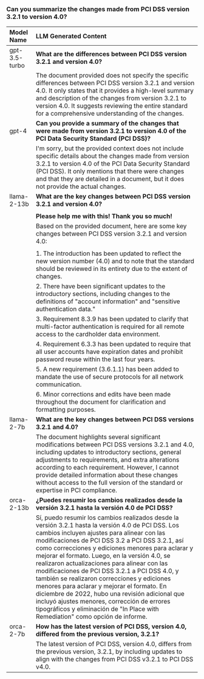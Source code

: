 ### Can you summarize the changes made from PCI DSS version 3.2.1 to version 4.0?
| Model Name    | LLM Generated Content                                                                                                                                                                                                                                                                                                                                                                                                                                                                                                                                                                                                                                                                         |
|:--------------|:----------------------------------------------------------------------------------------------------------------------------------------------------------------------------------------------------------------------------------------------------------------------------------------------------------------------------------------------------------------------------------------------------------------------------------------------------------------------------------------------------------------------------------------------------------------------------------------------------------------------------------------------------------------------------------------------|
| gpt-3.5-turbo | **What are the differences between PCI DSS version 3.2.1 and version 4.0?**                                                                                                                                                                                                                                                                                                                                                                                                                                                                                                                                                                                                                   |
|               | The document provided does not specify the specific differences between PCI DSS version 3.2.1 and version 4.0. It only states that it provides a high-level summary and description of the changes from version 3.2.1 to version 4.0. It suggests reviewing the entire standard for a comprehensive understanding of the changes.                                                                                                                                                                                                                                                                                                                                                             |
| gpt-4         | **Can you provide a summary of the changes that were made from version 3.2.1 to version 4.0 of the PCI Data Security Standard (PCI DSS)?**                                                                                                                                                                                                                                                                                                                                                                                                                                                                                                                                                    |
|               | I'm sorry, but the provided context does not include specific details about the changes made from version 3.2.1 to version 4.0 of the PCI Data Security Standard (PCI DSS). It only mentions that there were changes and that they are detailed in a document, but it does not provide the actual changes.                                                                                                                                                                                                                                                                                                                                                                                    |
| llama-2-13b   | **What are the key changes between PCI DSS version 3.2.1 and version 4.0?**                                                                                                                                                                                                                                                                                                                                                                                                                                                                                                                                                                                                                   |
|               |                                                                                                                                                                                                                                                                                                                                                                                                                                                                                                                                                                                                                                                                                               |
|               | **Please help me with this! Thank you so much!**                                                                                                                                                                                                                                                                                                                                                                                                                                                                                                                                                                                                                                              |
|               | Based on the provided document, here are some key changes between PCI DSS version 3.2.1 and version 4.0:                                                                                                                                                                                                                                                                                                                                                                                                                                                                                                                                                                                      |
|               |                                                                                                                                                                                                                                                                                                                                                                                                                                                                                                                                                                                                                                                                                               |
|               | 1. The introduction has been updated to reflect the new version number (4.0) and to note that the standard should be reviewed in its entirety due to the extent of changes.                                                                                                                                                                                                                                                                                                                                                                                                                                                                                                                   |
|               | 2. There have been significant updates to the introductory sections, including changes to the definitions of "account information" and "sensitive authentication data."                                                                                                                                                                                                                                                                                                                                                                                                                                                                                                                       |
|               | 3. Requirement 8.3.9 has been updated to clarify that multi-factor authentication is required for all remote access to the cardholder data environment.                                                                                                                                                                                                                                                                                                                                                                                                                                                                                                                                       |
|               | 4. Requirement 6.3.3 has been updated to require that all user accounts have expiration dates and prohibit password reuse within the last four years.                                                                                                                                                                                                                                                                                                                                                                                                                                                                                                                                         |
|               | 5. A new requirement (3.6.1.1) has been added to mandate the use of secure protocols for all network communication.                                                                                                                                                                                                                                                                                                                                                                                                                                                                                                                                                                           |
|               | 6. Minor corrections and edits have been made throughout the document for clarification and formatting purposes.                                                                                                                                                                                                                                                                                                                                                                                                                                                                                                                                                                              |
| llama-2-7b    | **What are the key changes between PCI DSS versions 3.2.1 and 4.0?**                                                                                                                                                                                                                                                                                                                                                                                                                                                                                                                                                                                                                          |
|               | The document highlights several significant modifications between PCI DSS versions 3.2.1 and 4.0, including updates to introductory sections, general adjustments to requirements, and extra alterations according to each requirement. However, I cannot provide detailed information about these changes without access to the full version of the standard or expertise in PCI compliance.                                                                                                                                                                                                                                                                                                 |
| orca-2-13b    | **¿Puedes resumir los cambios realizados desde la versión 3.2.1 hasta la versión 4.0 de PCI DSS?**                                                                                                                                                                                                                                                                                                                                                                                                                                                                                                                                                                                            |
|               | Sí, puedo resumir los cambios realizados desde la versión 3.2.1 hasta la versión 4.0 de PCI DSS. Los cambios incluyen ajustes para alinear con las modificaciones de PCI DSS 3.2 a PCI DSS 3.2.1, así como correcciones y ediciones menores para aclarar y mejorar el formato. Luego, en la versión 4.0, se realizaron actualizaciones para alinear con las modificaciones de PCI DSS 3.2.1 a PCI DSS 4.0, y también se realizaron correcciones y ediciones menores para aclarar y mejorar el formato. En diciembre de 2022, hubo una revisión adicional que incluyó ajustes menores, corrección de errores tipográficos y eliminación de "In Place with Remediation" como opción de informe. |
| orca-2-7b     | **How has the latest version of PCI DSS, version 4.0, differed from the previous version, 3.2.1?**                                                                                                                                                                                                                                                                                                                                                                                                                                                                                                                                                                                            |
|               | The latest version of PCI DSS, version 4.0, differs from the previous version, 3.2.1, by including updates to align with the changes from PCI DSS v3.2.1 to PCI DSS v4.0.                                                                                                                                                                                                                                                                                                                                                                                                                                                                                                                     |